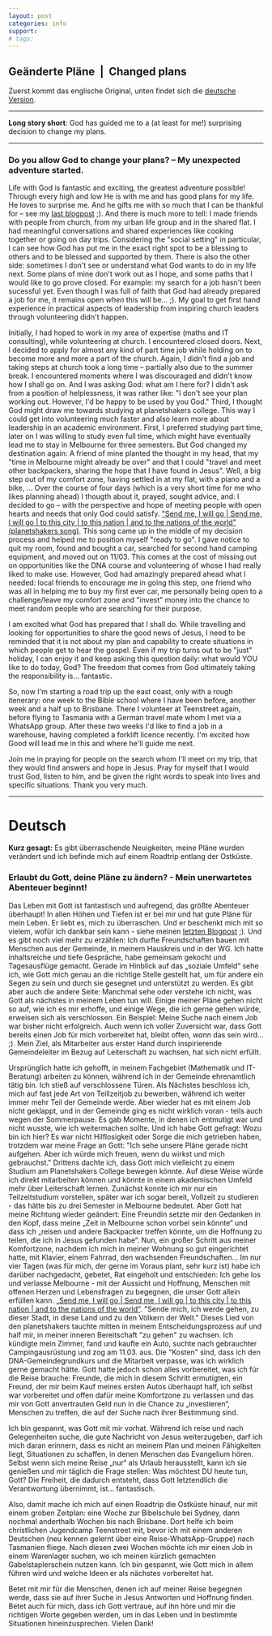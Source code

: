 ```yaml
---
layout: post
categories: info
support:
# tags: 
---
```


## Geänderte Pläne  \|  Changed plans
Zuerst kommt das englische Original, unten findet sich die [deutsche Version](#deutsch).

---
**Long story short**: God has guided me to a (at least for me!) surprising decision to change my plans. 

---

### Do you allow God to change your plans? – My unexpected adventure started.
Life with God is fantastic and exciting, the greatest adventure possible! Through every high and low He is with me and has good plans for my life. He loves to surprise me. And he gifts me with so much that I can be thankful for – see my [last blogpost](https://dominikaustralia.github.io/info/2025/01/24/gifts-events-questions.html) ;). And there is much more to tell: I made friends with people from church, from my urban life group and in the shared flat. I had meaningful conversations and shared experiences like cooking together or going on day trips. Considering the "social setting" in particular, I can see how God has put me in the exact right spot to be a blessing to others and to be blessed and supported by them.
There is also the other side: sometimes I don't see or understand what God wants to do in my life next. Some plans of mine don't work out as I hope, and some paths that I would like to go prove closed. For example: my search for a job hasn't been sucessful yet. Even though I was full of faith that God had already prepared a job for me, it remains open _when_ this will be... ;). My goal to get first hand experience in practical aspects of leadership from inspiring church leaders through volunteering didn't happen. 

Initially, I had hoped to work in my area of expertise (maths and IT consulting), while volunteering at church. I encountered closed doors. Next, I decided to apply for almost any kind of part time job while holding on to become more and more a part of the church. Again, I didn't find a job and taking steps at church took a long time – partially also due to the summer break. I encountered moments where I was discouraged and didn't know how I shall go on. And I was asking God: what am I here for? I didn't ask from a position of helplessness, it was rather like: "I don't see your plan working out. However, I'd be happy to be used by you God." Third, I thought God might draw me towards studying at planetshakers college. This way I could get into volunteering much faster and also learn more about leadership in an academic environment. First, I preferred studying part time, later on I was willing to study even full time, which might have eventually lead me to stay in Melbourne for three semesters.
But God changed my destination again: A friend of mine planted the thought in my head, that my "time in Melbourne might already be over" and that I could "travel and meet other backpackers, sharing the hope that I have found in Jesus". Well, a big step out of my comfort zone, having settled in at my flat, with a piano and a bike, ...
Over the course of four days (which is a very short time for me who likes planning ahead) I thougth about it, prayed, sought advice, and: I decided to go – with the perspective and hope of meeting people with open hearts and needs that only God could satisfy.
["Send me, I will go | Send me, I will go | to this city | to this nation | and to the nations of the world" (planetshakers song)](https://www.youtube.com/watch?v=N5iEFpCzLhw). This song came up in the middle of my decision process and helped me to position myself "ready to go". I gave notice to quit my room, found and bought a car, searched for second hand camping equipment, and moved out on 11/03. This comes at the cost of missing out on opportunities like the DNA course and volunteering of whose I had really liked to make use.
However, God had amazingly prepared ahead what I needed: local friends to encourage me in going this step, one friend who was all in helping me to buy my first ever car,  me personally being open to a challenge/leave my comfort zone and "invest" money into the chance to meet random people who are searching for their purpose.

I am excited what God has prepared that I shall do. While travelling and looking for opportunities to share the good news of Jesus, I need to be reminded that it is not about my plan and capability to create situations in which people get to hear the gospel. 
Even if my trip turns out to be "just" holiday, I can enjoy it and keep asking this question daily: what would YOU like to do today, God? The freedom that comes from God ultimately taking the responsibility is... fantastic. 

So, now I'm starting a road trip up the east coast, only with a rough itenerary: one week to the Bible school where I have been before, another week and a half up to Brisbane. There I volunteer at Teenstreet again, before flying to Tasmania with a German travel mate whom I met via a WhatsApp group. After these two weeks I'd like to find a job in a warehouse, having completed a forklift licence recently. 
I'm excited how Good will lead me in this and where he'll guide me next. 

Join me in praying for people on the search whom I'll meet on my trip, that they would find answers and hope in Jesus. Pray for myself that I would trust God, listen to him, and be given the right words to speak into lives and specific situations. Thank you very much. 

---
# Deutsch

**Kurz gesagt:** Es gibt überraschende Neuigkeiten, meine Pläne wurden verändert und ich befinde mich auf einem Roadtrip entlang der Ostküste.

### Erlaubt du Gott, deine Pläne zu ändern? - Mein unerwartetes Abenteuer beginnt! 
Das Leben mit Gott ist fantastisch und aufregend, das größte Abenteuer überhaupt! In allen Höhen und Tiefen ist er bei mir und hat gute Pläne für mein Leben. Er liebt es, mich zu überraschen. Und er beschenkt mich mit so vielem, wofür ich dankbar sein kann - siehe meinen [letzten Blogpost](https://dominikaustralia.github.io/info/2025/01/24/gifts-events-questions.html) ;). Und es gibt noch viel mehr zu erzählen: Ich durfte Freundschaften bauen mit Menschen aus der Gemeinde, in meinem Hauskreis und in der WG. Ich hatte inhaltsreiche und tiefe Gespräche, habe gemeinsam gekocht und Tagesausflüge gemacht. Gerade im Hinblick auf das „soziale Umfeld“ sehe ich, wie Gott mich genau an die richtige Stelle gestellt hat, um für andere ein Segen zu sein und durch sie gesegnet und unterstützt zu werden.
Es gibt aber auch die andere Seite: Manchmal sehe oder verstehe ich nicht, was Gott als nächstes in meinem Leben tun will. Einige meiner Pläne gehen nicht so auf, wie ich es mir erhoffe, und einige Wege, die ich gerne gehen würde, erweisen sich als verschlossen. Ein Beispiel: Meine Suche nach einem Job war bisher nicht erfolgreich. Auch wenn ich voller Zuversicht war, dass Gott bereits einen Job für mich vorbereitet hat, bleibt offen, _wann_ das sein wird... ;). Mein Ziel, als Mitarbeiter aus erster Hand durch inspirierende Gemeindeleiter im Bezug auf Leiterschaft zu wachsen, hat sich nicht erfüllt. 

Ursprünglich hatte ich gehofft, in meinem Fachgebiet (Mathematik und IT-Beratung) arbeiten zu können, während ich in der Gemeinde ehrenamtlich tätig bin. Ich stieß auf verschlossene Türen. Als Nächstes beschloss ich, mich auf fast jede Art von Teillzeitjob zu bewerben, während ich weiter immer mehr Teil der Gemeinde werde. Aber wieder hat es mit einem Job nicht geklappt, und in der Gemeinde ging es nicht wirklich voran - teils auch wegen der Sommerpause. Es gab Momente, in denen ich entmutigt war und nicht wusste, wie ich weitermachen sollte. Und ich habe Gott gefragt: Wozu bin ich hier? Es war nicht Hilflosigkeit oder Sorge die mich getrieben haben, trotzdem war meine Frage an Gott: "Ich sehe unsere Pläne gerade nicht aufgehen. Aber ich würde mich freuen, wenn du wirkst und mich gebrauchst." Drittens dachte ich, dass Gott mich vielleicht zu einem Studium am Planetshakers College bewegen könnte. Auf diese Weise würde ich direkt mitarbeiten können und könnte in einem akademischen Umfeld mehr über Leiterschaft lernen. Zunächst konnte ich mir nur ein Teilzeitstudium vorstellen, später war ich sogar bereit, Vollzeit zu studieren - das hätte bis zu drei Semester in Melbourne bedeutet.
Aber Gott hat meine Richtung wieder geändert: Eine Freundin setzte mir den Gedanken in den Kopf, dass meine „Zeit in Melbourne schon vorbei sein könnte“ und dass ich „reisen und andere Backpacker treffen könnte, um die Hoffnung zu teilen, die ich in Jesus gefunden habe“. Nun, ein großer Schritt aus meiner Komfortzone, nachdem ich mich in meiner Wohnung so gut eingerichtet hatte, mit Klavier, einem Fahrrad, den wachsenden Freundschaften...
Im nur vier Tagen (was für mich, der gerne im Voraus plant, sehr kurz ist) habe ich darüber nachgedacht, gebetet, Rat eingeholt und entschieden: Ich gehe los und verlasse Melbourne - mit der Aussicht und Hoffnung, Menschen mit offenen Herzen und Lebensfragen zu begegnen, die unser Gott allein erfüllen kann.
[„Send me, I will go | Send me, I will go | to this city | to this nation | and to the nations of the world“](https://www.youtube.com/watch?v=N5iEFpCzLhw). "Sende mich, ich werde gehen, zu dieser Stadt, in diese Land und zu den Völkern der Welt." Dieses Lied von den planetshakers tauchte mitten in meinem Entscheidungsprozess auf und half mir, in meiner inneren Bereitschaft "zu gehen" zu wachsen. Ich kündigte mein Zimmer, fand und kaufte ein Auto, suchte nach gebrauchter Campingausrüstung und zog am 11.03. aus. Die "Kosten" sind, dass ich den DNA-Gemeindegrundkurs und die Mitarbeit verpasse, was ich wirklich gerne gemacht hätte.
Gott hatte jedoch schon alles vorbereitet, was ich für die Reise brauche: Freunde, die mich in diesem Schritt ermutigten, ein Freund, der mir beim Kauf meines ersten Autos überhaupt half, ich selbst war vorbereitet und offen dafür meine Komfortzone zu verlassen und das mir von Gott anvertrauten Geld nun in die Chance zu „investieren“, Menschen zu treffen, die auf der Suche nach ihrer Bestimmung sind.

Ich bin gespannt, was Gott mit mir vorhat. Während ich reise und nach Gelegenheiten suche, die gute Nachricht von Jesus weiterzugeben, darf ich mich daran erinnern, dass es nicht an meinem Plan und meinen Fähigkeiten liegt, Situationen zu schaffen, in denen Menschen das Evangelium hören. 
Selbst wenn sich meine Reise „nur“ als Urlaub herausstellt, kann ich sie genießen und mir täglich die Frage stellen: Was möchtest DU heute tun, Gott? Die Freiheit, die dadurch entsteht, dass Gott letztendlich die Verantwortung übernimmt, ist... fantastisch. 

Also, damit mache ich mich auf einen Roadtrip die Ostküste hinauf, nur mit einem groben Zeitplan: eine Woche zur Bibelschule bei Sydney, dann nochmal anderthalb Wochen bis nach Brisbane. Dort helfe ich beim christlichen Jugendcamp Teenstreet mit, bevor ich mit einem anderen Deutschen (neu kennen gelernt über eine Reise-WhatsApp-Gruppe) nach Tasmanien fliege. Nach diesen zwei Wochen möchte ich mir einen Job in einem Warenlager suchen, wo ich meinen kürzlich gemachten Gabelstaplerschein nutzen kann. 
Ich bin gespannt, wie Gott mich in allem führen wird und welche Ideen er als nächstes vorbereitet hat. 

Betet mit mir für die Menschen, denen ich auf meiner Reise begegnen werde, dass sie auf ihrer Suche in Jesus Antworten und Hoffnung finden. Betet auch für mich, dass ich Gott vertraue, auf ihn höre und mir die richtigen Worte gegeben werden, um in das Leben und in bestimmte Situationen hineinzusprechen. Vielen Dank!